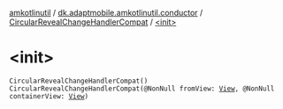 [amkotlinutil](../../index.md) / [dk.adaptmobile.amkotlinutil.conductor](../index.md) / [CircularRevealChangeHandlerCompat](index.md) / [&lt;init&gt;](-init-.md)

# &lt;init&gt;

`CircularRevealChangeHandlerCompat()`
`CircularRevealChangeHandlerCompat(@NonNull fromView: `[`View`](https://developer.android.com/reference/android/view/View.html)`, @NonNull containerView: `[`View`](https://developer.android.com/reference/android/view/View.html)`)`